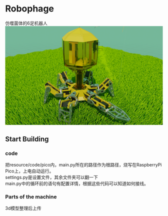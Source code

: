 # Robophage  
仿噬菌体的6足机器人  
![图片](resource/RobophageBlender.png)  
## Start Building  
### code  
把resource/code/pico内，main.py所在的路径作为根路径，烧写在RaspberryPi Pico上，上电自动运行。  
settings.py是设置文件，其余文件夹可以翻一下  
main.py中的循环前的语句有配置详情，根据这些代码可以知道如何接线。
### Parts of the machine  
3d模型整理后上传
